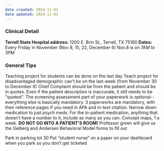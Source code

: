 ```yaml
---
date created: 2024-11-01
date updated: 2024-11-01
---
```

### Clinical Detail
**Terrell State Hospital address:** 1200 E. Brin St., Terrell, TX 75160
**Dates:** Every Friday in November (Nov 8, 15, 22, December 6) Nov.8 is on *7AM to 3PM*

### General Tips
Teaching project for students can be done on the last day
Teach project for disadvantaged demographic can't be on the last week (from November 30 to December 6)
Chief Complaint should be from the patient and should be in quotes. Even if the patient description is inaccurate, it still needs to be "quoted".
The screening assessment part of your paperwork is optional-- everything else is basically mandatory.
3 paperworks are mandatory, with their reference pages if you need in APA and in-text citation.
Narrow down medication to just psych meds.
For the in-patient medication, anything that doesn't have a number to it, include as many as you can.
Concept maps, 1 a week.
**DO NOT GO INTO A PATIENT'S ROOM!**
Professor green will give us the Gelberg and Andersen Behavioral Model forms to fill out

Park in parking lot 30
Put “student nurse” on a paper on your dashboard when you park so you don’t get ticketed